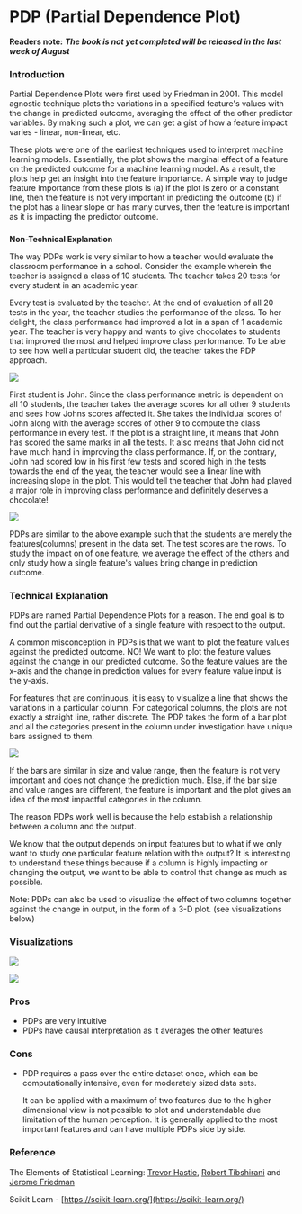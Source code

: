 # PDP \(Partial Dependence Plot\)

**Readers note:** _**The book is not yet completed will be released in the last week of August**_

### Introduction

Partial Dependence Plots were first used by Friedman in 2001. This model agnostic technique plots the variations in a specified feature's values with the change in predicted outcome, averaging the effect of the other predictor variables. By making such a plot, we can get a gist of how a feature impact varies  - linear, non-linear,  etc. 

These plots were one of the earliest techniques used to interpret machine learning models. Essentially, the plot shows the marginal effect of a feature on the predicted outcome for a machine learning model. As a result, the plots help get an insight into the feature importance. A simple way to judge feature importance from these plots is \(a\) if the plot is zero or a constant line, then the feature is not very important in predicting the outcome \(b\) if the plot has a linear slope or has many curves, then the feature is important as it is impacting the predictor outcome.

### **Non-Technical Explanation**

The way PDPs work is very similar to how a teacher would evaluate the classroom performance in a school. Consider the example wherein the teacher is assigned a class of 10 students. The teacher takes 20 tests for every student in an academic year.  

Every test is evaluated by the teacher. At the end of evaluation of all 20 tests in the year, the teacher studies the performance of the class. To her delight, the class performance had improved a lot in a span of 1 academic year. The teacher is very happy and wants to give chocolates to students that improved the most and helped improve class performance. To be able to see how well a particular student did, the teacher takes the PDP approach.  

![](../.gitbook/assets/image%20%2840%29.png)

First student is John. Since the class performance metric is dependent on all 10 students, the teacher takes the average scores for all other 9 students and sees how Johns scores affected it. She takes the individual scores of John along with the average scores of other 9 to compute the class performance in every test. If the plot is a straight line, it means that John has scored the same marks in all the tests. It also means that John did not have much hand in improving the class performance. If, on the contrary, John had scored low in his first few tests and scored high in the tests towards the end of the year, the teacher would see a linear line with increasing slope in the plot. This would tell the teacher that John had played a major role in improving class performance and definitely deserves a chocolate!

![](../.gitbook/assets/image%20%2838%29.png)

PDPs are similar to the above example such that the students are merely the features\(columns\) present in the data set. The test scores are the rows. To study the impact on of one feature, we average the effect of the others and only study how a single feature's values bring change in prediction outcome.

### **Technical Explanation** 

PDPs are named Partial Dependence Plots for a reason. The end goal is to find out the partial derivative of a single feature with respect to the output.

A common misconception in PDPs is that we want to plot the feature values against the predicted outcome. NO! We want to plot the feature values against the change in our predicted outcome. So the feature values are the x-axis and the change in prediction values for every feature value input is the y-axis.

For features that are continuous, it is easy to visualize a line that shows the variations in a particular column. For categorical columns, the plots are not exactly a straight line, rather discrete. The PDP takes the form of a bar plot and all the categories present in the column under investigation have unique bars assigned to them.

![](../.gitbook/assets/image%20%2841%29.png)

If the bars are similar in size and value range, then the feature is not very important and does not change the prediction much. Else, if the bar size and value ranges are different, the feature is important and the plot gives an idea of the most impactful categories in the column.

The reason PDPs work well is because the help establish a relationship between a column and the output.

We know that the output depends on input features but to what if we only want to study one particular feature relation with the output? It is interesting to understand these things because if a column is highly impacting or changing the output, we want to be able to control that change as much as possible.

Note: PDPs can also be used to visualize the effect of two columns together against the change in output, in the form of a 3-D plot. \(see visualizations below\)

### Visualizations

![](../.gitbook/assets/image%20%2844%29.png)

![](../.gitbook/assets/image%20%2829%29.png)

### Pros

* PDPs are very intuitive 
* PDPs have causal interpretation as it averages the other features

### Cons

* PDP requires a pass over the entire dataset once, which can be computationally intensive, even for moderately sized data sets. 

  ‌It can be applied with a maximum of two features due to the higher dimensional view is not possible to plot and understandable due limitation of the human perception. It is generally applied to the most important features and can have multiple PDPs side by side. 

### Reference 

The Elements of Statistical Learning: [Trevor Hastie](http://www-stat.stanford.edu/~hastie/),  [Robert Tibshirani](http://www-stat.stanford.edu/~tibs/) and  [Jerome Friedman](http://www-stat.stanford.edu/~jhf)

Scikit Learn -  [https://scikit-learn.org/](https://scikit-learn.org/)



